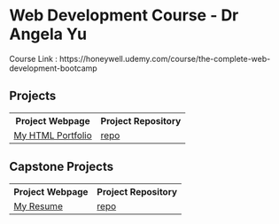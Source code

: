 <h1>Web Development Course - Dr Angela Yu</h1>
Course Link : https://honeywell.udemy.com/course/the-complete-web-development-bootcamp

<h2>Projects</h2>
<table>
  <tr>
    <th>Project Webpage</th>
    <th>Project Repository</th>
  </tr>
  <tr>
    <td><a href="https://shammi2k.github.io/html-portfolio/">My HTML Portfolio</a></td>
    <td><a href="https://github.com/Shammi2k/html-portfolio">repo</a></td>
  </tr>
</table>

<h2>Capstone Projects</h2>
<table>
  <tr>
    <th>Project Webpage</th>
    <th>Project Repository</th>
  </tr>
  <tr>
    <td><a href="https://shammi2k.github.io/my-resume/">My Resume</a></td>
    <td><a href="https://github.com/Shammi2k/my-resume">repo</a></td>
  </tr>
</table>
